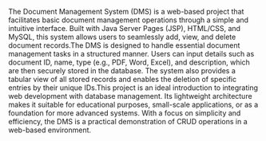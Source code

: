 The Document Management System (DMS) is a web-based project that facilitates basic document management operations through a simple and intuitive interface. Built with Java Server Pages (JSP), HTML/CSS, and MySQL, this system allows users to seamlessly add, view, and delete document records.The DMS is designed to handle essential document management tasks in a structured manner. Users can input details such as document ID, name, type (e.g., PDF, Word, Excel), and description, which are then securely stored in the database. The system also provides a tabular view of all stored records and enables the deletion of specific entries by their unique IDs.This project is an ideal introduction to integrating web development with database management. Its lightweight architecture makes it suitable for educational purposes, small-scale applications, or as a foundation for more advanced systems. With a focus on simplicity and efficiency, the DMS is a practical demonstration of CRUD operations in a web-based environment.
